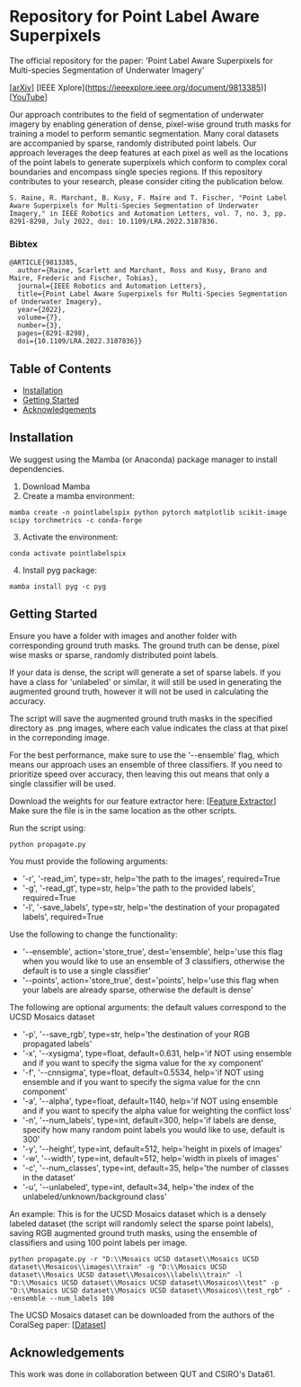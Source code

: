# Repository for Point Label Aware Superpixels
The official repository for the paper: 'Point Label Aware Superpixels for Multi-species Segmentation of Underwater Imagery'

\[[arXiv](https://arxiv.org/abs/2202.134874)]  \[IEEE Xplore](https://ieeexplore.ieee.org/document/9813385)]  \[[YouTube](https://youtu.be/elPAOIVZl-c)]

Our approach contributes to the field of segmentation of underwater imagery by enabling generation of dense, pixel-wise ground truth masks for training a model to perform semantic segmentation.  Many coral datasets are accompanied by sparse, randomly distributed point labels.  Our approach leverages the deep features at each pixel as well as the locations of the point labels to generate superpixels which conform to complex coral boundaries and encompass single species regions.  If this repository contributes to your research, please consider citing the publication below.

```
S. Raine, R. Marchant, B. Kusy, F. Maire and T. Fischer, "Point Label Aware Superpixels for Multi-Species Segmentation of Underwater Imagery," in IEEE Robotics and Automation Letters, vol. 7, no. 3, pp. 8291-8298, July 2022, doi: 10.1109/LRA.2022.3187836.
```

### Bibtex
```
@ARTICLE{9813385,
  author={Raine, Scarlett and Marchant, Ross and Kusy, Brano and Maire, Frederic and Fischer, Tobias},
  journal={IEEE Robotics and Automation Letters}, 
  title={Point Label Aware Superpixels for Multi-Species Segmentation of Underwater Imagery}, 
  year={2022},
  volume={7},
  number={3},
  pages={8291-8298},
  doi={10.1109/LRA.2022.3187836}}

```
## Table of Contents
- [Installation](#installation)
- [Getting Started](#getting-started)
- [Acknowledgements](#acknowledgements)

<a name="installation"></a>
## Installation
We suggest using the Mamba (or Anaconda) package manager to install dependencies.

1. Download Mamba
2. Create a mamba environment: 

```mamba create -n pointlabelspix python pytorch matplotlib scikit-image scipy torchmetrics -c conda-forge ```

3. Activate the environment: 

```conda activate pointlabelspix```

4. Install pyg package:

```mamba install pyg -c pyg```


<a name="getting-started"></a>
## Getting Started
Ensure you have a folder with images and another folder with corresponding ground truth masks.  The ground truth can be dense, pixel wise masks or sparse, randomly distributed point labels.

If your data is dense, the script will generate a set of sparse labels. If you have a class for 'unlabeled' or similar, it will still be used in generating the augmented ground truth, however it will not be used in calculating the accuracy. 

The script will save the augmented ground truth masks in the specified directory as .png images, where each value indicates the class at that pixel in the correponding image.  

For the best performance, make sure to use the '--ensemble' flag, which means our approach uses an ensemble of three classifiers.  If you need to prioritize speed over accuracy, then leaving this out means that only a single classifier will be used.

Download the weights for our feature extractor here: \[[Feature Extractor](https://drive.google.com/file/d/1F7325ISXUTppWbO5_3eopOf7rEhgfJdP/view?usp=sharing)]
Make sure the file is in the same location as the other scripts.

Run the script using:

```python propagate.py```

You must provide the following arguments:
* '-r', '-read_im', type=str, help='the path to the images', required=True
* '-g', '-read_gt', type=str, help='the path to the provided labels', required=True
* '-l', '-save_labels', type=str, help='the destination of your propagated labels', required=True

Use the following to change the functionality:
* '--ensemble', action='store_true', dest='ensemble', help='use this flag when you would like to use an ensemble of 3 classifiers, otherwise the default is to use a single classifier'
* '--points', action='store_true', dest='points', help='use this flag when your labels are already sparse, otherwise the default is dense'

The following are optional arguments: the default values correspond to the UCSD Mosaics dataset
* '-p', '--save_rgb', type=str, help='the destination of your RGB propagated labels'
* '-x', '--xysigma', type=float, default=0.631, help='if NOT using ensemble and if you want to specify the sigma value for the xy component'
* '-f', '--cnnsigma', type=float, default=0.5534, help='if NOT using ensemble and if you want to specify the sigma value for the cnn component'
* '-a', '--alpha', type=float, default=1140, help='if NOT using ensemble and if you want to specify the alpha value for weighting the conflict loss'
* '-n', '--num_labels', type=int, default=300, help='if labels are dense, specify how many random point labels you would like to use, default is 300'
* '-y', '--height', type=int, default=512, help='height in pixels of images'
* '-w', '--width', type=int, default=512, help='width in pixels of images'
* '-c', '--num_classes', type=int, default=35, help='the number of classes in the dataset'
* '-u', '--unlabeled', type=int, default=34, help='the index of the unlabeled/unknown/background class'

An example: This is for the UCSD Mosaics dataset which is a densely labeled dataset (the script will randomly select the sparse point labels), saving RGB augmented ground truth masks, using the ensemble of classifiers and using 100 point labels per image.

```python propagate.py -r "D:\\Mosaics UCSD dataset\\Mosaics UCSD dataset\\Mosaicos\\images\\train" -g "D:\\Mosaics UCSD dataset\\Mosaics UCSD dataset\\Mosaicos\\labels\\train" -l "D:\\Mosaics UCSD dataset\\Mosaics UCSD dataset\\Mosaicos\\test" -p "D:\\Mosaics UCSD dataset\\Mosaics UCSD dataset\\Mosaicos\\test_rgb" --ensemble --num_labels 100```

The UCSD Mosaics dataset can be downloaded from the authors of the CoralSeg paper: \[[Dataset](https://sites.google.com/a/unizar.es/semanticseg/home)]

<a name="acknowledgements"></a>
## Acknowledgements
This work was done in collaboration between QUT and CSIRO's Data61. 
